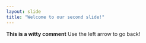```yaml
---
layout: slide
title: "Welcome to our second slide!"
---
```

**This is a witty comment**
Use the left arrow to go back!
